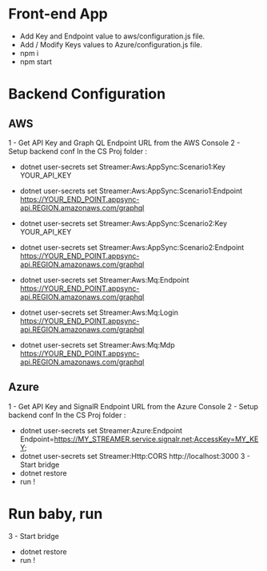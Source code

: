 # Front-end App
- Add Key and Endpoint value to aws/configuration.js file.
- Add / Modify Keys values to Azure/configuration.js file.
- npm i
- npm start

# Backend Configuration
## AWS
1 - Get API Key and Graph QL Endpoint URL from the AWS Console
2 - Setup backend conf
In the CS Proj folder :
- dotnet user-secrets set Streamer:Aws:AppSync:Scenario1:Key YOUR_API_KEY
- dotnet user-secrets set Streamer:Aws:AppSync:Scenario1:Endpoint https://YOUR_END_POINT.appsync-api.REGION.amazonaws.com/graphql
- dotnet user-secrets set Streamer:Aws:AppSync:Scenario2:Key YOUR_API_KEY
- dotnet user-secrets set Streamer:Aws:AppSync:Scenario2:Endpoint https://YOUR_END_POINT.appsync-api.REGION.amazonaws.com/graphql


- dotnet user-secrets set Streamer:Aws:Mq:Endpoint https://YOUR_END_POINT.appsync-api.REGION.amazonaws.com/graphql
- dotnet user-secrets set Streamer:Aws:Mq:Login https://YOUR_END_POINT.appsync-api.REGION.amazonaws.com/graphql
- dotnet user-secrets set Streamer:Aws:Mq:Mdp https://YOUR_END_POINT.appsync-api.REGION.amazonaws.com/graphql

## Azure
1 - Get API Key and SignalR Endpoint URL from the Azure Console
2 - Setup backend conf
In the CS Proj folder :
- dotnet user-secrets set Streamer:Azure:Endpoint Endpoint=https://MY_STREAMER.service.signalr.net;AccessKey=MY_KEY;
- dotnet user-secrets set Streamer:Http:CORS http://localhost:3000
3 - Start bridge
- dotnet restore
- run !

# Run baby, run
3 - Start bridge
- dotnet restore
- run !
